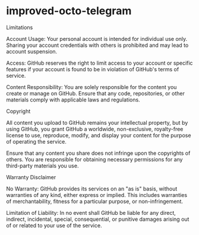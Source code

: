 # improved-octo-telegram


Limitations

Account Usage: Your personal account is intended for individual use only. Sharing your account credentials with others is prohibited and may lead to account suspension.

Access: GitHub reserves the right to limit access to your account or specific features if your account is found to be in violation of GitHub's terms of service.

Content Responsibility: You are solely responsible for the content you create or manage on GitHub. Ensure that any code, repositories, or other materials comply with applicable laws and regulations.


Copyright

All content you upload to GitHub remains your intellectual property, but by using GitHub, you grant GitHub a worldwide, non-exclusive, royalty-free license to use, reproduce, modify, and display your content for the purpose of operating the service.

Ensure that any content you share does not infringe upon the copyrights of others. You are responsible for obtaining necessary permissions for any third-party materials you use.


Warranty Disclaimer

No Warranty: GitHub provides its services on an "as is" basis, without warranties of any kind, either express or implied. This includes warranties of merchantability, fitness for a particular purpose, or non-infringement.

Limitation of Liability: In no event shall GitHub be liable for any direct, indirect, incidental, special, consequential, or punitive damages arising out of or related to your use of the service.



